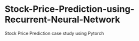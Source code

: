 # Stock-Price-Prediction-using-Recurrent-Neural-Network
Stock Price Prediction case study using Pytorch

